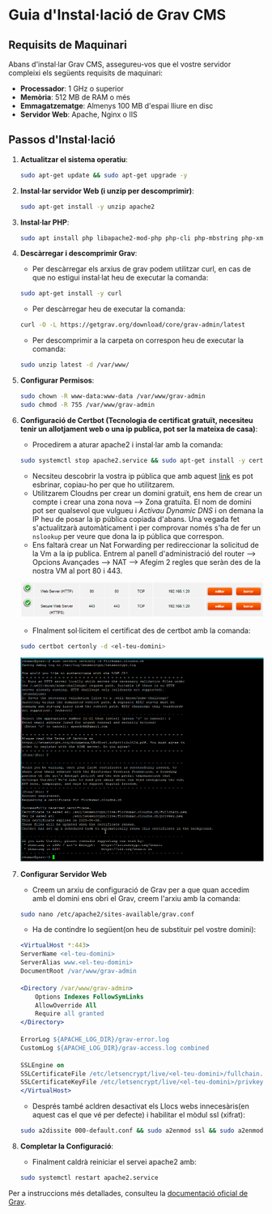 # Guia d'Instal·lació de Grav CMS

## Requisits de Maquinari

Abans d'instal·lar Grav CMS, assegureu-vos que el vostre servidor compleixi els següents requisits de maquinari:

- **Processador**: 1 GHz o superior
- **Memòria**: 512 MB de RAM o més
- **Emmagatzematge**: Almenys 100 MB d'espai lliure en disc
- **Servidor Web**: Apache, Nginx o IIS

## Passos d'Instal·lació

1. **Actualitzar el sistema operatiu**:
    ```bash
    sudo apt-get update && sudo apt-get upgrade -y
    ```

2. **Instal·lar servidor Web (i unzip per descomprimir)**:
    ```bash
    sudo apt-get install -y unzip apache2
    ```

3. **Instal·lar PHP**:
    ```bash
    sudo apt install php libapache2-mod-php php-cli php-mbstring php-xml php-zip php-curl php-gd -y
    ```

4. **Descàrregar i descomprimir Grav**:
    - Per descàrregar els arxius de grav podem utilitzar curl, en cas de que no estigui instal·lat heu de executar la comanda:
    ```bash
    sudo apt-get install -y curl
    ```
    - Per descàrregar heu de executar la comanda:
    ```bash
    curl -O -L https://getgrav.org/download/core/grav-admin/latest
    ```
    - Per descomprimir a la carpeta on correspon heu de executar la comanda:
    ```bash
    sudo unzip latest -d /var/www/
    ```

5. **Configurar Permisos**:
    ```bash
    sudo chown -R www-data:www-data /var/www/grav-admin
    sudo chmod -R 755 /var/www/grav-admin
    ```

6. **Configuració de Certbot (Tecnologia de certificat gratuït, necesiteu tenir un allotjament web o una ip publica, pot ser la mateixa de casa)**:
    - Procedirem a aturar apache2 i instal·lar amb la comanda:
    ```bash
    sudo systemctl stop apache2.service && sudo apt-get install -y certbot
    ```
    - Necsiteu descobrir la vostra ip pública que amb aquest [link](https://www.cualesmiip.com) es pot esbrinar, copiau-ho per que ho utilitzarem.
    - Utilitzarem Cloudns per crear un domini gratuït, ens hem de crear un compte i crear una zona nova --> Zona gratuïta. El nom de domini pot ser qualsevol que vulgueu i *Activau Dynamic DNS* i on demana la IP heu de posar la ip pública copiada d'abans. Una vegada fet s'actualitzarà automàticament i per comprovar només s'ha de fer un `nslookup` per veure que dona la ip pública que correspon.
    - Ens faltarà crear un Nat Forwarding per redireccionar la solicitud de la Vm a la ip publica. Entrem al panell d'administració del router --> Opcions Avançades --> NAT --> Afegim 2 regles que seràn des de la nostra VM al port 80 i 443.

    ![alt text](/images/image2.png)

    - FInalment sol·licitem el certificat des de certbot amb la comanda:
    ```bash
    sudo certbot certonly -d <el-teu-domini>
    ```

    ![alt text](/images/image3.png)

7. **Configurar Servidor Web**
    - Creem un arxiu de configuració de Grav per a que quan accedim amb el domini ens obri el Grav, creem l'arxiu amb la comanda:
    ```bash
    sudo nano /etc/apache2/sites-available/grav.conf
    ```
    - Ha de contindre lo següent(on heu de substituir <el-teu-domini> pel vostre domini):
    ```apache
    <VirtualHost *:443>
    ServerName <el-teu-domini>
    ServerAlias www.<el-teu-domini>
    DocumentRoot /var/www/grav-admin

    <Directory /var/www/grav-admin>
        Options Indexes FollowSymLinks
        AllowOverride All
        Require all granted
    </Directory>

    ErrorLog ${APACHE_LOG_DIR}/grav-error.log
    CustomLog ${APACHE_LOG_DIR}/grav-access.log combined

    SSLEngine on
    SSLCertificateFile /etc/letsencrypt/live/<el-teu-domini>/fullchain.pem
    SSLCertificateKeyFile /etc/letsencrypt/live/<el-teu-domini>/privkey.pem
    </VirtualHost>
    ```
    - Després també acldren desactivat els Llocs webs innecesàris(en aquest cas el que vé per defecte) i habilitar el mòdul ssl (xifrat):
    ```bash
    sudo a2dissite 000-default.conf && sudo a2enmod ssl && sudo a2enmod rewrite
    ```

8. **Completar la Configuració**:
    - Finalment caldrà reiniciar el servei apache2 amb:
    ```bash
    sudo systemctl restart apache2.service
    ```

Per a instruccions més detallades, consulteu la [documentació oficial de Grav](https://learn.getgrav.org/16/basics/installation).

